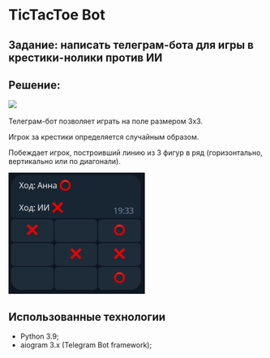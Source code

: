 # TicTacToe Bot

## Задание: написать телеграм-бота для игры в крестики-нолики против ИИ

## Решение:

<a href="https://t.me/another_TicTacToe_bot"><img src="https://img.shields.io/badge/Telegram-%E2%9D%8C%40another__TicTacToe__bot-red"></a>  

Телеграм-бот позволяет играть на поле размером 3х3.

Игрок за крестики определяется случайным образом.

Побеждает игрок, построивший линию из 3 фигур в ряд (горизонтально, вертикально или по диагонали).


![screenshot](screenshot.jpg)

## Использованные технологии
* Python 3.9;
* aiogram 3.x (Telegram Bot framework);
